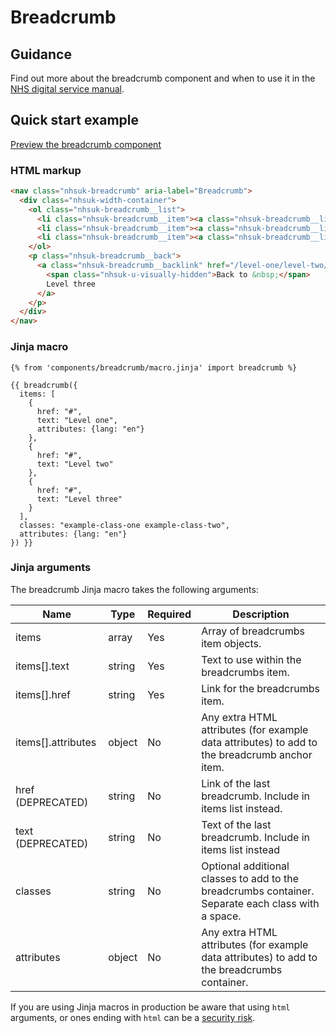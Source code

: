 # Breadcrumb

## Guidance

Find out more about the breadcrumb component and when to use it in the [NHS digital service manual](https://service-manual.nhs.uk/design-system/components/breadcrumbs).

## Quick start example

[Preview the breadcrumb component](https://nhsuk.github.io/nhsuk-frontend/components/breadcrumb/index.html)

### HTML markup

```html
<nav class="nhsuk-breadcrumb" aria-label="Breadcrumb">
  <div class="nhsuk-width-container">
    <ol class="nhsuk-breadcrumb__list">
      <li class="nhsuk-breadcrumb__item"><a class="nhsuk-breadcrumb__link" href="/level-one">Level one</a></li>
      <li class="nhsuk-breadcrumb__item"><a class="nhsuk-breadcrumb__link" href="/level-one/level-two">Level two</a></li>
      <li class="nhsuk-breadcrumb__item"><a class="nhsuk-breadcrumb__link" href="/level-one/level-two/level-three">Level three</a></li>
    </ol>
    <p class="nhsuk-breadcrumb__back">
      <a class="nhsuk-breadcrumb__backlink" href="/level-one/level-two/level-three">
        <span class="nhsuk-u-visually-hidden">Back to &nbsp;</span>
        Level three
      </a>
    </p>
  </div>
</nav>
```

### Jinja macro

```
{% from 'components/breadcrumb/macro.jinja' import breadcrumb %}

{{ breadcrumb({
  items: [
    {
      href: "#",
      text: "Level one",
      attributes: {lang: "en"}
    },
    {
      href: "#",
      text: "Level two"
    },
    {
      href: "#",
      text: "Level three"
    }
  ],
  classes: "example-class-one example-class-two",
  attributes: {lang: "en"}
}) }}
```

### Jinja arguments

The breadcrumb Jinja macro takes the following arguments:

| Name               | Type   | Required | Description                                                                                        |
| ------------------ | ------ | -------- | -------------------------------------------------------------------------------------------------- |
| items              | array  | Yes      | Array of breadcrumbs item objects.                                                                 |
| items[].text       | string | Yes      | Text to use within the breadcrumbs item.                                                           |
| items[].href       | string | Yes      | Link for the breadcrumbs item.                                                                     |
| items[].attributes | object | No       | Any extra HTML attributes (for example data attributes) to add to the breadcrumb anchor item.      |
| href (DEPRECATED)  | string | No       | Link of the last breadcrumb. Include in items list instead.                                        |
| text (DEPRECATED)  | string | No       | Text of the last breadcrumb. Include in items list instead                                         |
| classes            | string | No       | Optional additional classes to add to the breadcrumbs container. Separate each class with a space. |
| attributes         | object | No       | Any extra HTML attributes (for example data attributes) to add to the breadcrumbs container.       |

If you are using Jinja macros in production be aware that using `html` arguments, or ones ending with `html` can be a [security risk](https://developer.mozilla.org/en-US/docs/Glossary/Cross-site_scripting). 